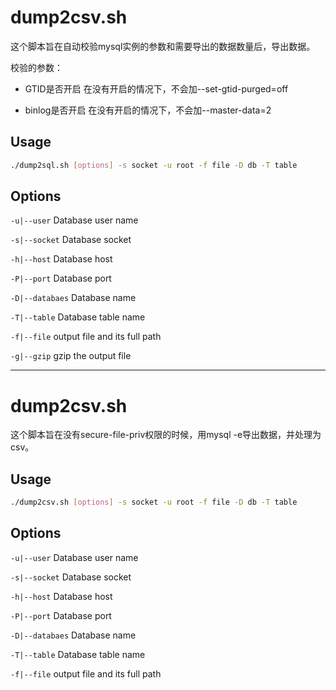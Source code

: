 # dump2csv.sh

这个脚本旨在自动校验mysql实例的参数和需要导出的数据数量后，导出数据。

校验的参数：
- GTID是否开启
在没有开启的情况下，不会加--set-gtid-purged=off

- binlog是否开启
在没有开启的情况下，不会加--master-data=2

## Usage
```bash
./dump2sql.sh [options] -s socket -u root -f file -D db -T table
```

## Options
```-u|--user``` Database user name

```-s|--socket``` Database socket

```-h|--host``` Database host

```-P|--port``` Database port

```-D|--databaes``` Database name

```-T|--table``` Database table name 

```-f|--file``` output file and its full path

```-g|--gzip``` gzip the output file

---

# dump2csv.sh

这个脚本旨在没有secure-file-priv权限的时候，用mysql -e导出数据，并处理为csv。

## Usage
```bash
./dump2csv.sh [options] -s socket -u root -f file -D db -T table
```

## Options
```-u|--user``` Database user name

```-s|--socket``` Database socket

```-h|--host``` Database host

```-P|--port``` Database port

```-D|--databaes``` Database name

```-T|--table``` Database table name 

```-f|--file``` output file and its full path